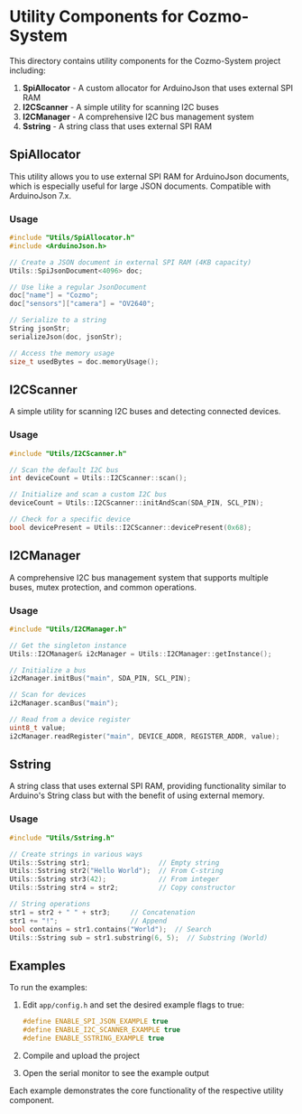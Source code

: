 # Utility Components for Cozmo-System

This directory contains utility components for the Cozmo-System project including:

1. **SpiAllocator** - A custom allocator for ArduinoJson that uses external SPI RAM
2. **I2CScanner** - A simple utility for scanning I2C buses
3. **I2CManager** - A comprehensive I2C bus management system
4. **Sstring** - A string class that uses external SPI RAM

## SpiAllocator

This utility allows you to use external SPI RAM for ArduinoJson documents, which is especially useful for large JSON documents. Compatible with ArduinoJson 7.x.

### Usage

```cpp
#include "Utils/SpiAllocator.h"
#include <ArduinoJson.h>

// Create a JSON document in external SPI RAM (4KB capacity)
Utils::SpiJsonDocument<4096> doc;

// Use like a regular JsonDocument
doc["name"] = "Cozmo";
doc["sensors"]["camera"] = "OV2640";

// Serialize to a string
String jsonStr;
serializeJson(doc, jsonStr);

// Access the memory usage
size_t usedBytes = doc.memoryUsage();
```

## I2CScanner

A simple utility for scanning I2C buses and detecting connected devices.

### Usage

```cpp
#include "Utils/I2CScanner.h"

// Scan the default I2C bus
int deviceCount = Utils::I2CScanner::scan();

// Initialize and scan a custom I2C bus
deviceCount = Utils::I2CScanner::initAndScan(SDA_PIN, SCL_PIN);

// Check for a specific device
bool devicePresent = Utils::I2CScanner::devicePresent(0x68);
```

## I2CManager

A comprehensive I2C bus management system that supports multiple buses, mutex protection, and common operations.

### Usage

```cpp
#include "Utils/I2CManager.h"

// Get the singleton instance
Utils::I2CManager& i2cManager = Utils::I2CManager::getInstance();

// Initialize a bus
i2cManager.initBus("main", SDA_PIN, SCL_PIN);

// Scan for devices
i2cManager.scanBus("main");

// Read from a device register
uint8_t value;
i2cManager.readRegister("main", DEVICE_ADDR, REGISTER_ADDR, value);
```

## Sstring

A string class that uses external SPI RAM, providing functionality similar to Arduino's String class but with the benefit of using external memory.

### Usage

```cpp
#include "Utils/Sstring.h"

// Create strings in various ways
Utils::Sstring str1;                 // Empty string
Utils::Sstring str2("Hello World");  // From C-string
Utils::Sstring str3(42);             // From integer
Utils::Sstring str4 = str2;          // Copy constructor

// String operations
str1 = str2 + " " + str3;     // Concatenation
str1 += "!";                  // Append
bool contains = str1.contains("World");  // Search
Utils::Sstring sub = str1.substring(6, 5);  // Substring (World)
```

## Examples

To run the examples:

1. Edit `app/config.h` and set the desired example flags to true:
   ```cpp
   #define ENABLE_SPI_JSON_EXAMPLE true
   #define ENABLE_I2C_SCANNER_EXAMPLE true
   #define ENABLE_SSTRING_EXAMPLE true
   ```

2. Compile and upload the project
3. Open the serial monitor to see the example output

Each example demonstrates the core functionality of the respective utility component.
